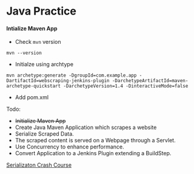 Java Practice
====================

#### Intialize Maven App

- Check `mvn` version

`mvn --version`

- Initialze using archtype

`mvn archetype:generate -DgroupId=com.example.app -DartifactId=webscraping-jenkins-plugin -DarchetypeArtifactId=maven-archetype-quickstart -DarchetypeVersion=1.4 -DinteractiveMode=false`

- Add pom.xml

Todo:
- ~~Initialize Maven App~~
- Create Java Maven Application which scrapes a website
- Serialize Scraped Data.
- The scraped content is served on a Webpage through a Servlet.
- Use Concurrency to enhance performance.
- Convert Application to a Jenkins Plugin extending a BuildStep.



[Serializaton Crash Course](https://www.youtube.com/watch?v=uS37TujnLRw)
